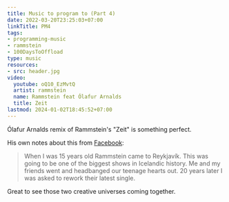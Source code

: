 ```yaml
---
title: Music to program to (Part 4)
date: 2022-03-20T23:25:03+07:00
linkTitle: PM4
tags:
- programming-music
- rammstein
- 100DaysToOffload
type: music
resources:
- src: header.jpg
video:
  youtube: oQ10_EzMvtQ
  artist: rammstein
  name: Rammstein feat Ólafur Arnalds
  title: Zeit
lastmod: 2024-01-02T18:45:52+07:00
---
```


Ólafur Arnalds remix of Rammstein's "Zeit" is something perfect.

His own notes about this from [Facebook](https://www.facebook.com/olafurarnalds/posts/506424670842393):

> When I was 15 years old Rammstein came to Reykjavík. This was going to be one of the biggest shows in Icelandic history. Me and my friends went and headbanged our teenage hearts out. 20 years later I was asked to rework their latest single.

Great to see those two creative universes coming together.
